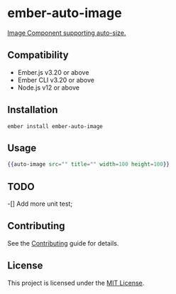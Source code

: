 ember-auto-image
==============================================================================

[Image Component supporting auto-size.](https://www.systembug.me/ember-auto-image/)


Compatibility
------------------------------------------------------------------------------

* Ember.js v3.20 or above
* Ember CLI v3.20 or above
* Node.js v12 or above


Installation
------------------------------------------------------------------------------

```
ember install ember-auto-image
```


Usage
------------------------------------------------------------------------------

```hbs
{{auto-image src="" title="" width=100 height=100}}
```

TODO
------------------------------------------------------------------------------

-[] Add more unit test;

Contributing
------------------------------------------------------------------------------

See the [Contributing](CONTRIBUTING.md) guide for details.

License
------------------------------------------------------------------------------

This project is licensed under the [MIT License](LICENSE.md).

